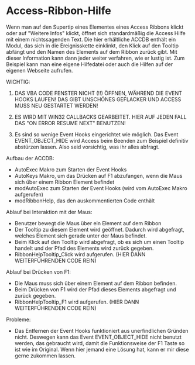 Access-Ribbon-Hilfe
===================

Wenn man auf den Supertip eines Elementes eines Access Ribbons klickt oder auf "Weitere Infos" klickt, öffnet sich standardmäßig die Access Hilfe mit einem nichtssagenden Text.
Die hier erhältliche ACCDB enthält ein Modul, das sich in die Ereignisskette einklinkt, den Klick auf den Tooltip abfängt und den Namen des Elements auf dem Ribbon zurück gibt.
Mit dieser Information kann dann jeder weiter verfahren, wie er lustig ist. Zum Beispiel kann man eine eigene Hilfedatei oder auch die Hilfen auf der eigenen Webseite aufrufen.

WICHTIG:
1) DAS VBA CODE FENSTER NICHT (!!) ÖFFNEN, WÄHREND DIE EVENT HOOKS LAUFEN! DAS GIBT UNSCHÖNES GEFLACKER UND ACCESS MUSS NEU GESTARTET WERDEN!

2) ES WIRD MIT WIN32 CALLBACKS GEARBEITET. HIER AUF JEDEN FALL DAS "ON ERROR RESUME NEXT" BENUTZEN!

3) Es sind so wenige Event Hooks eingerichtet wie möglich. Das Event EVENT\_OBJECT_HIDE wird Access beim Beenden zum Beispiel definitiv abstürzen lassen. Also seid vorsichtig, was ihr alles abfragt.


Aufbau der ACCDB:

- AutoExec Makro zum Starten der Event Hooks
- AutoKeys Makro, um das Drücken auf F1 abzufangen, wenn die Maus sich über einem Ribbon Element befindet
- modAutoExec  zum Starten der Event Hooks (wird vom AutoExec Makro aufgerufen)
- modRibbonHelp, das den auskommentierten Code enthält


Ablauf bei Interaktion mit der Maus:

- Benutzer bewegt die Maus über ein Element auf dem Ribbon
- Der Tooltip zu diesem Element wird geöffnet. Dadurch wird abgefragt, welches Element sich gerade unter der Maus befindet.
- Beim Klick auf den Tooltip wird abgefragt, ob es sich um einen Tooltip handelt und der Pfad des Elements wird zurück gegeben.
- RibbonHelpTooltip_Click wird aufgerufen. (HIER DANN WEITERFÜHRENDEN CODE REIN)


Ablauf bei Drücken von F1:

- Die Maus muss sich über einem Element auf dem Ribbon befinden.
- Beim Drücken von F1 wird der Pfad dieses Elements abgefragt und zurück gegeben.
- RibbonHelpTooltip_F1 wird aufgerufen. (HIER DANN WEITERFÜHRENDEN CODE REIN)


Probleme:

- Das Entfernen der Event Hooks funktioniert aus unerfindlichen Gründen nicht. Deswegen kann das Event EVENT\_OBJECT_HIDE nicht benutzt werden, das gebraucht wird, damit die Funktionsweise der F1 Taste so ist wie im Original. Wenn hier jemand eine Lösung hat, kann er mir diese gerne zukommen lassen.
